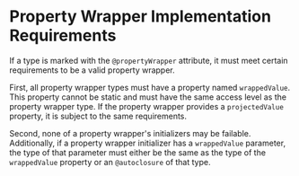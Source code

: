 # Property Wrapper Implementation Requirements
If a type is marked with the `@propertyWrapper` attribute, it must meet certain requirements to be a valid property wrapper.

First, all property wrapper types must have a property named `wrappedValue`. This property cannot be static and must have the same access level as the property wrapper type. If the property wrapper provides a `projectedValue` property, it is subject to the same requirements.

Second, none of a property wrapper's initializers may be failable. Additionally, if a property wrapper initializer has a `wrappedValue` parameter, the type of that parameter must either be the same as the type of the `wrappedValue` property or an `@autoclosure` of that type.